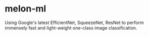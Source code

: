 # melon-ml
Using Google's latest EfficientNet, SqueezeNet, ResNet to perform immensely fast and light-weight one-class image classification.
